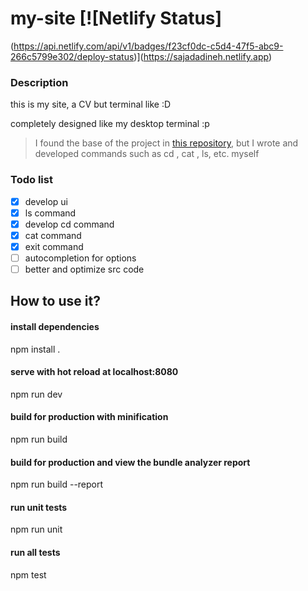 # my-site [![Netlify Status]

(https://api.netlify.com/api/v1/badges/f23cf0dc-c5d4-47f5-abc9-266c5799e302/deploy-status)](https://sajadadineh.netlify.app)


### Description

this is my site, a CV but terminal like :D

completely designed like my desktop terminal :p

> I found the base of the project in [this repository](https://github.com/ndabAP/vue-command), but I wrote and developed commands such as cd , cat , ls, etc. myself


### Todo list

- [x] develop ui
- [x] ls command
- [x] develop cd command
- [x] cat command
- [x] exit command
- [ ] autocompletion for options
- [ ] better and optimize src code

## How to use it?

#### install dependencies
npm install .

#### serve with hot reload at localhost:8080
npm run dev

#### build for production with minification
npm run build

#### build for production and view the bundle analyzer report
npm run build --report

#### run unit tests
npm run unit

#### run all tests
npm test
